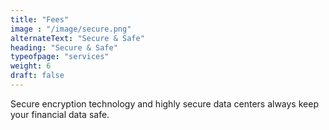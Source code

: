 ```yaml
---
title: "Fees"
image : "/image/secure.png"
alternateText: "Secure & Safe"
heading: "Secure & Safe"
typeofpage: "services"
weight: 6
draft: false
---
```


Secure encryption technology and highly secure data centers always keep your financial data safe.
